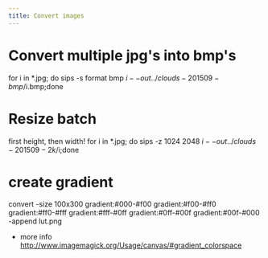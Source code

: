 ```yaml
---
title: Convert images
---
```

# Convert multiple jpg's into bmp's
  for i in *.jpg; do sips -s format bmp $i --out ../clouds-201509-bmp/$i.bmp;done
  
# Resize batch
first height, then width!
  for i in *.jpg; do sips -z 1024 2048 $i --out ../clouds-201509-2k/$i;done
  
# create gradient
  convert -size 100x300 gradient:#000-#f00 gradient:#f00-#ff0 gradient:#ff0-#fff gradient:#fff-#0ff gradient:#0ff-#00f gradient:#00f-#000 -append lut.png
  
* more info http://www.imagemagick.org/Usage/canvas/#gradient_colorspace
